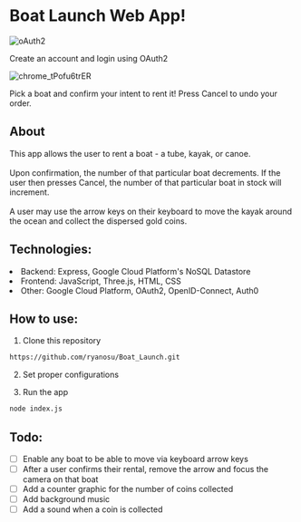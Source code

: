 # Boat Launch Web App!

![oAuth2](https://github.com/ryanosu/Boat_Launch/assets/86269596/c0317df8-6a95-4c5b-8b79-acc38a1e2e4e)

Create an account and login using OAuth2

![chrome_tPofu6trER](https://github.com/ryanosu/Boat_Launch/assets/86269596/9507fa8c-ee28-4307-b524-a3ad12cd2071)

Pick a boat and confirm your intent to rent it! Press Cancel to undo your order.

<h2>About</h2>
This app allows the user to rent a boat - a tube, kayak, or canoe. <br> <br> Upon confirmation, the number of that particular boat decrements. If the user then presses Cancel, the number of that particular boat in stock will increment. <br> <br> 
A user may use the arrow keys on their keyboard to move the kayak around the ocean and collect the dispersed gold coins.

<h2>Technologies:</h2>
<li>Backend: Express, Google Cloud Platform's NoSQL Datastore</li>
<li>Frontend: JavaScript, Three.js, HTML, CSS</li>
<li>Other: Google Cloud Platform, OAuth2, OpenID-Connect, Auth0</li>

<h2>How to use:</h2>

1. Clone this repository

```sh
https://github.com/ryanosu/Boat_Launch.git
```

2. Set proper configurations
   
3. Run the app

```sh
node index.js
```

<h2>Todo:</h2>

- [ ] Enable any boat to be able to move via keyboard arrow keys
- [ ] After a user confirms their rental, remove the arrow and focus the camera on that boat
- [ ] Add a counter graphic for the number of coins collected
- [ ] Add background music
- [ ] Add a sound when a coin is collected

